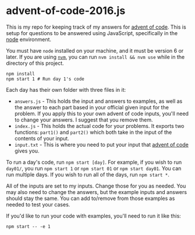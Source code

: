 # advent-of-code-2016.js

This is my repo for keeping track of my answers for [advent of code][advent].
This is setup for questions to be answered using JavaScript, specifically in the
[node][node] environment.

You must have `node` installed on your machine, and it must be version 6 or
later. If you are using [`nvm`][nvm], you can run `nvm install && nvm use` while
in the directory of this project.

```
npm install
npm start 1 # Run day 1's code
```

Each day has their own folder with three files in it:

- `answers.js` - This holds the input and answers to examples, as well as the
  answer to each part based in your official given input for the problem. If you
  apply this to your own advent of code inputs, you'll need to change your
  answers. I suggest that you remove them.
- `index.js` - This holds the actual code for your problems. It exports two
  functions: `part1()` and `part2()` which both take in the input of the
  contents of your input.
- `input.txt` - This is where you need to put your input that
  [advent of code][advent] gives you.

To run a day's code, run `npm start [day]`. For example, if you wish to run
`day01/`, you run `npm start 1` or `npm start 01` or `npm start day01`. You can
run multiple days. If you wish to run all of the days, run `npm start *`.

All of the inputs are set to my inputs. Change those for you as needed. You may
also need to change the answers, but the example inputs and answers should stay
the same. You can add to/remove from those examples as needed to test your
cases.

If you'd like to run your code with examples, you'll need to run it like this:

```
npm start -- -e 1
```

[advent]: http://adventofcode.com/
[node]: https://nodejs.org/en/
[nvm]: https://github.com/creationix/nvm
